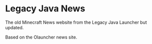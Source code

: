 # Legacy Java News
The old Minecraft News website from the Legacy Java Launcher but updated.

Based on the Olauncher news site.
